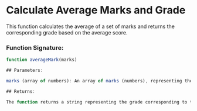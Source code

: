 # Calculate Average Marks and Grade

This function calculates the average of a set of marks and returns the corresponding grade based on the average score.

### Function Signature:
```javascript
function averageMark(marks)

## Parameters:

marks (array of numbers): An array of marks (numbers), representing the scores of a student.

## Returns:

The function returns a string representing the grade corresponding to the average score.